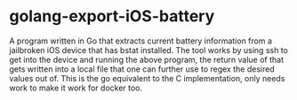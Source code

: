 # golang-export-iOS-battery
A program written in Go that extracts current battery information from a jailbroken iOS device that has bstat installed. The tool works by using ssh to get into the device and running the above program, the return value of that gets written into a local file that one can further use to regex the desired values out of. This is the go equivalent to the C implementation, only needs work to make it work for docker too.
